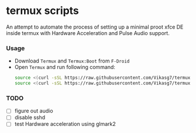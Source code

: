 # termux scripts
An attempt to automate the process of setting up a minimal proot xfce DE inside termux with Hardware Acceleration and Pulse Audio support.

### Usage
- Download `Termux` and `Termux:Boot` from `F-Droid`
- Open `Termux` and run following command:
  ```bash
  source <(curl -sSL https://raw.githubusercontent.com/Vikasg7/termux-scripts/main/scripts/1-install-proot-distro.sh) debian
  source <(curl -sSL https://raw.githubusercontent.com/Vikasg7/termux-scripts/main/scripts/2-install-proot-DE.sh) vikas
  ```

### TODO
- [ ] figure out audio
- [ ] disable sshd
- [ ] test Hardware acceleration using glmark2
